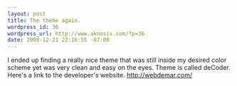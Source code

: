 ```yaml
--- 
layout: post
title: The theme again.
wordpress_id: 36
wordpress_url: http://www.aknosis.com/?p=36
date: 2008-12-21 22:16:55 -07:00
---
```

I ended up finding a really nice theme that was still inside my desired color scheme yet was very clean and easy on the eyes. Theme is called deCoder. Here's a link to the developer's website. <a href="http://webdemar.com/">http://webdemar.com/</a>
